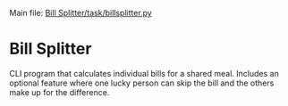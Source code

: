 Main file: [Bill Splitter/task/billsplitter.py](https://github.com/grapte/Hyperskill-BillSplitter/blob/main/Bill%20Splitter/task/billsplitter.py)
# Bill Splitter

CLI program that calculates individual bills for a shared meal. Includes an optional feature where one lucky person can skip the bill and the others make up for the difference.

